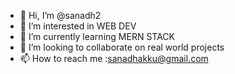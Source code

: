 - 👋 Hi, I’m @sanadh2
- 👀 I’m interested in WEB DEV
- 🌱 I’m currently learning MERN STACK
- 💞️ I’m looking to collaborate on real world projects
- 📫 How to reach me :sanadhakku@gmail.com

<!---
sanadh2/sanadh2 is a ✨ special ✨ repository because its `README.md` (this file) appears on your GitHub profile.
You can click the Preview link to take a look at your changes.
--->
